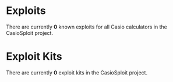 # Exploits

There are currently **0** known exploits for all Casio calculators in the CasioSploit project.

# Exploit Kits

There are currently **0** exploit kits in the CasioSploit project.

